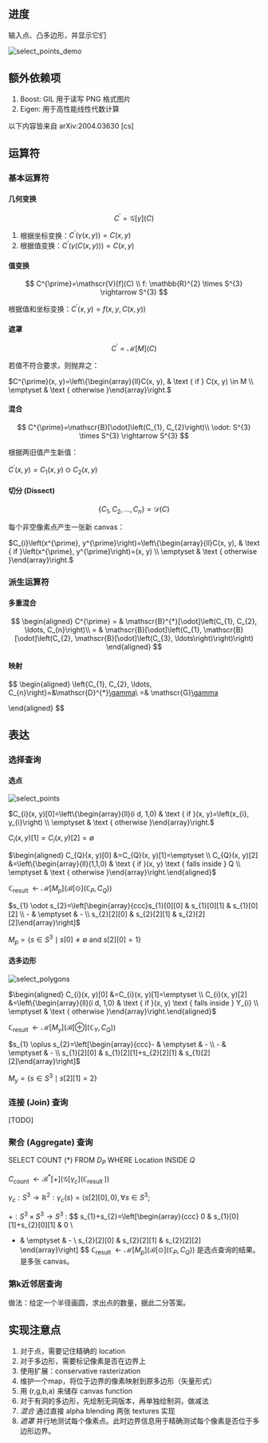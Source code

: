 ## 进度

输入点、凸多边形，并显示它们

![select_points_demo](/doc/assets/select_points_demo.png)

## 额外依赖项

1. Boost: GIL 用于读写 PNG 格式图片
2. Eigen: 用于高性能线性代数计算

以下内容皆来自 arXiv:2004.03630 [cs]

## 运算符

### 基本运算符

#### 几何变换

$$
C^{\prime}=\mathscr{G}[\gamma](C)
$$

1. 根据坐标变换：$C^{\prime}(\gamma(x, y))=C(x, y)$
2. 根据值变换：$C^{\prime}(\gamma(C(x, y)))=C(x, y)$

#### 值变换

$$
C^{\prime}=\mathscr{V}[f](C)
\\
f: \mathbb{R}^{2} \times S^{3} \rightarrow S^{3}
$$

根据值和坐标变换：$C^{\prime}(x, y)=f(x, y, C(x, y))$

#### 遮罩

$$
C^{\prime}=\mathscr{M}[M](C)
$$

若值不符合要求，则抛弃之：

$C^{\prime}(x, y)=\left\{\begin{array}{ll}C(x, y), & \text { if } C(x, y) \in M \\ \emptyset & \text { otherwise }\end{array}\right.$

#### 混合

$$
C^{\prime}=\mathscr{B}[\odot]\left(C_{1}, C_{2}\right)\\
\odot: S^{3} \times S^{3} \rightarrow S^{3}
$$

根据两旧值产生新值：

 $C^{\prime}(x, y)= C_{1}(x, y) \odot C_{2}(x, y)$

#### 切分 (Dissect)

$$
\left\{C_{1}, C_{2}, \ldots, C_{n}\right\}=\mathscr{D}(C)
$$

每个非空像素点产生一张新 canvas：

$C_{i}\left(x^{\prime}, y^{\prime}\right)=\left\{\begin{array}{ll}C(x, y), & \text { if }\left(x^{\prime}, y^{\prime}\right)=(x, y) \\ \emptyset & \text { otherwise }\end{array}\right.$

### 派生运算符

#### 多重混合

$$
\begin{aligned}
C^{\prime} = & \mathscr{B}^{*}[\odot]\left(C_{1}, C_{2}, \ldots, C_{n}\right)\\
  = & \mathscr{B}[\odot]\left(C_{1}, \mathscr{B}[\odot]\left(C_{2}, \mathscr{B}[\odot]\left(C_{3}, \ldots\right)\right)\right)
\end{aligned}
$$

#### 映射

$$
\begin{aligned}
\left\{C_{1}, C_{2}, \ldots, C_{n}\right\}=&\mathscr{D}^{*}[\gamma](C)\\
=& \mathscr{G}[\gamma](\mathscr{D}(C))

\end{aligned}
$$

## 表达

### 选择查询

#### 选点 

![select_points](./doc/assets/select_points.png)

$C_{i}(x, y)[0]=\left\{\begin{array}{ll}(i d, 1,0) & \text { if }(x, y)=\left(x_{i}, y_{i}\right) \\ \emptyset & \text { otherwise }\end{array}\right.$

$C_{i}(x, y)[1]=C_{i}(x, y)[2]=\emptyset$

$\begin{aligned} C_{Q}(x, y)[0] &=C_{Q}(x, y)[1]=\emptyset \\ C_{Q}(x, y)[2] &=\left\{\begin{array}{ll}(1,1,0) & \text { if }(x, y) \text { falls inside } Q \\ \emptyset & \text { otherwise }\end{array}\right.\end{aligned}$

$\mathbb{C}_{\text {result }} \leftarrow \mathscr{M}\left[M_{p}\right]\left(\mathscr{B}[\odot]\left(\mathbb{C}_{P}, C_{Q}\right)\right)$

$s_{1} \odot s_{2}=\left[\begin{array}{ccc}s_{1}[0][0] & s_{1}[0][1] & s_{1}[0][2] \\ - & \emptyset & - \\ s_{2}[2][0] & s_{2}[2][1] & s_{2}[2][2]\end{array}\right]$

$M_{p}=\left\{s \in S^{3} \mid s[0] \neq \emptyset\right.$ and $\left.s[2][0]=1\right\}$

#### 选多边形

![select_polygons](./doc/assets/select_polygons.png)

$\begin{aligned} C_{i}(x, y)[0] &=C_{i}(x, y)[1]=\emptyset \\ C_{i}(x, y)[2] &=\left\{\begin{array}{ll}(i d, 1,0) & \text { if }(x, y) \text { falls inside } Y_{i} \\ \emptyset & \text { otherwise }\end{array}\right.\end{aligned}$

$\mathbb{C}_{\text {result }} \leftarrow \mathscr{M}\left[M_{y}\right]\left(\mathscr{B}[\oplus]\left(\mathbb{C}_{Y}, C_{Q}\right)\right)$

$s_{1} \oplus s_{2}=\left[\begin{array}{ccc}- & \emptyset & - \\ - & \emptyset & - \\ s_{1}[2][0] & s_{1}[2][1]+s_{2}[2][1] & s_{1}[2][2]\end{array}\right]$

$M_{y}=\left\{s \in S^{3} \mid s[2][1]=2\right\}$

### 连接 (Join) 查询

[TODO]

### 聚合 (Aggregate) 查询

SELECT COUNT (*) FROM $D_P$ WHERE Location INSIDE $Q$

 $C_{\text {count }} \leftarrow \mathscr{B}^{*}[+]\left(\mathscr{G}\left[\gamma_{c}\right]\left(\mathbb{C}_{\text {result }}\right)\right)$

 $\gamma_{c}: S^{3} \rightarrow \mathbb{R}^{2}: \gamma_{c}(s)=(s[2][0], 0), \forall s \in S^{3} ;$ 

$+: S^{3} \times S^{3} \rightarrow S^{3}$ : 
$$
s_{1}+s_{2}=\left[\begin{array}{ccc}
0 & s_{1}[0][1]+s_{2}[0][1] & 0 \\
- & \emptyset & - \\
s_{2}[2][0] & s_{2}[2][1] & s_{2}[2][2]
\end{array}\right]
$$
$\mathbb{C}_{\text {result }} \leftarrow \mathscr{M}\left[M_{p}\right]\left(\mathscr{B}[\odot]\left(\mathbb{C}_{P}, C_{Q}\right)\right)$ 是选点查询的结果。是多张 canvas。

### 第k近邻居查询

做法：给定一个半径画圆，求出点的数量，据此二分答案。



## 实现注意点

1. 对于点，需要记住精确的 location
2. 对于多边形，需要标记像素是否在边界上
3. 使用扩展：conservative rasterization
4. 维护一个map，将位于边界的像素映射到原多边形（矢量形式）
5. 用 (r,g,b,a) 来储存 canvas function
6. 对于有洞的多边形，先绘制无洞版本，再单独绘制洞，做减法
7. *混合* 通过直接 alpha blending 两张 textures 实现
8. *遮罩* 并行地测试每个像素点。此时边界信息用于精确测试每个像素是否位于多边形边界。



